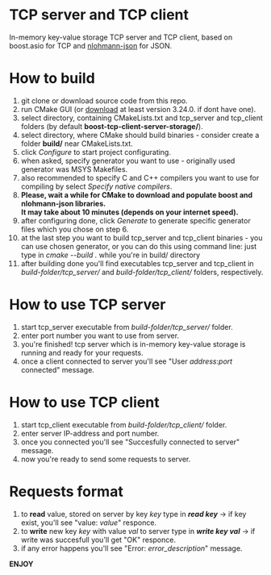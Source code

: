 # TCP server and TCP client
In-memory key-value storage TCP server and TCP client, based on boost.asio for TCP and [nlohmann-json](https://github.com/nlohmann/json) for JSON.

# How to build
1. git clone or download source code from this repo.
2. run CMake GUI (or [download](https://cmake.org/download/) at least version 3.24.0. if dont have one).
3. select directory, containing CMakeLists.txt and tcp_server and tcp_client folders (by default **boost-tcp-client-server-storage/**).
4. select directory, where CMake should build binaries - consider create a folder **build/** near CMakeLists.txt.
5. click *Configure* to start project configurating.
6. when asked, specify generator you want to use - originally used generator was MSYS Makefiles.
7. also recommended to specify C and C++ compilers you want to use for compiling by select *Specify native compilers*.
8. **Please, wait a while for CMake to download and populate boost and nlohmann-json libraries. <br/>
   It may take about 10 minutes (depends on your internet speed).**
9. after configuring done, click *Generate* to generate specific generator files which you chose on step 6.
10. at the last step you want to build tcp_server and tcp_client binaries - you can use chosen generator, or you can do this using command line: just type in *cmake --build .* while you're in build/ directory
11. after building done you'll find executables tcp_server and tcp_client in *build-folder/tcp_server/* and *build-folder/tcp_client/* folders, respectively. 

# How to use TCP server
1. start tcp_server executable from *build-folder/tcp_server/* folder.
2. enter port number you want to use from server.
3. you're finished! tcp server which is in-memory key-value storage is running and ready for your requests.
4. once a client connected to server you'll see "User _address_:_port_ connected" message.

# How to use TCP client
1. start tcp_client executable from *build-folder/tcp_client/* folder.
2. enter server IP-address and port number.
3. once you connected you'll see "Succesfully connected to server" message.
3. now you're ready to send some requests to server.

# Requests format
1. to **read** value, stored on server by key _key_ type in ***read _key_*** -> if key exist, you'll see "value: *_value_*" responce.
2. to **write** new key _key_ with value _val_ to server type in ***write _key_ _val_*** -> if write was succesfull you'll get "OK" responce.
3. if any error happens you'll see "Error: _error_description_" message.

**ENJOY**
